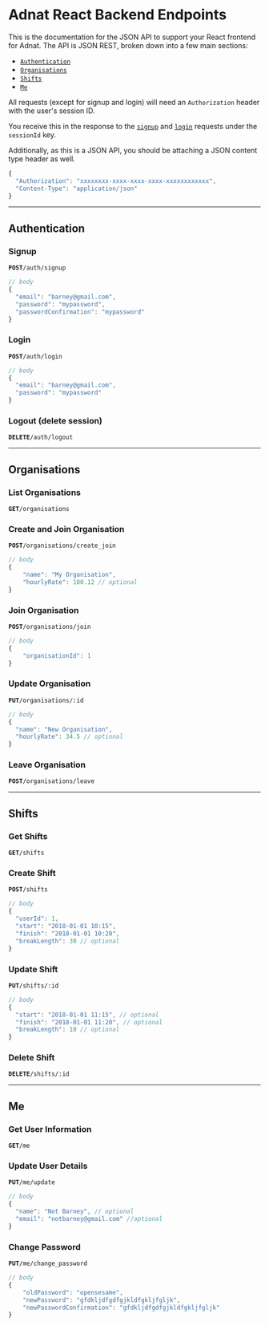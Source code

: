 # Adnat React Backend Endpoints

This is the documentation for the JSON API to support your React frontend for Adnat. The API is JSON REST, broken down into a few main sections:

- [`Authentication`]()
- [`Organisations`]()
- [`Shifts`]()
- [`Me`]()

All requests (except for signup and login) will need an `Authorization` header with the user's session ID.

You receive this in the response to the [`signup`]() and [`login`]() requests under the `sessionId` key.

Additionally, as this is a JSON API, you should be attaching a JSON content type header as well.

```javascript
{
  "Authorization": "xxxxxxxx-xxxx-xxxx-xxxx-xxxxxxxxxxxx",
  "Content-Type": "application/json"
}
```

---

## Authentication

### Signup

**`POST`**`/auth/signup`

```javascript
// body
{
  "email": "barney@gmail.com",
  "password": "mypassword",
  "passwordConfirmation": "mypassword"
}
```

### Login

**`POST`**`/auth/login`

```javascript
// body
{
  "email": "barney@gmail.com",
  "password": "mypassword"
}
```

### Logout (delete session)

**`DELETE`**`/auth/logout`

---

## Organisations

### List Organisations

**`GET`**`/organisations`

### Create and Join Organisation

**`POST`**`/organisations/create_join`

```javascript
// body
{
	"name": "My Organisation",
	"hourlyRate": 100.12 // optional
}
```

### Join Organisation

**`POST`**`/organisations/join`

```javascript
// body
{
	"organisationId": 1
}
```

### Update Organisation

**`PUT`**`/organisations/:id`

```javascript
// body
{
  "name": "New Organisation",
  "hourlyRate": 34.5 // optional
}
```

### Leave Organisation

**`POST`**`/organisations/leave`

---

## Shifts

### Get Shifts

**`GET`**`/shifts`

### Create Shift

**`POST`**`/shifts`

```javascript
// body
{
  "userId": 1,
  "start": "2018-01-01 10:15",
  "finish": "2018-01-01 10:20",
  "breakLength": 30 // optional
}
```

### Update Shift

**`PUT`**`/shifts/:id`

```javascript
// body
{
  "start": "2018-01-01 11:15", // optional
  "finish": "2018-01-01 11:20", // optional
  "breakLength": 10 // optional
}
```

### Delete Shift

**`DELETE`**`/shifts/:id`

---

## Me

### Get User Information

**`GET`**`/me`

### Update User Details

**`PUT`**`/me/update`

```javascript
// body
{
  "name": "Not Barney", // optional
  "email": "notbarney@gmail.com" //optional
}
```

### Change Password

**`PUT`**`/me/change_password`

```javascript
// body
{
	"oldPassword": "opensesame",
	"newPassword": "gfdkljdfgdfgjkldfgkljfgljk",
	"newPasswordConfirmation": "gfdkljdfgdfgjkldfgkljfgljk"
}
```
